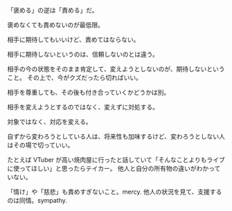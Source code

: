 「褒める」の逆は「責める」だ。

褒めなくても責めないのが最低限。

相手に期待してもいいけど、責めてはならない。

相手に期待しないというのは、信頼しないのとは違う。

相手の今の状態をそのまま肯定して、変えようとしないのが、期待しないということ。
その上で、今がクズだったら切ればいい。

相手を尊重しても、その後も付き合っていくかどうかは別。

相手を変えようとするのではなく、変えずに対処する。

対象ではなく、対応を変える。

自ずから変わろうとしている人は、将来性も加味するけど、変わろうとしない人はその場で切っていい。

たとえば VTuber が高い焼肉屋に行ったと話していて「そんなことよりもライブに使ってほしい」と思ったらテイカー。
他人と自分の所有物の違いがわかっていない。

「情け」や「慈悲」も責めすぎないこと。mercy.
他人の状況を見て、支援するのは同情。sympathy.
